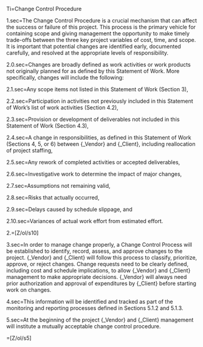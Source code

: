 Ti=Change Control Procedure

1.sec=The Change Control Procedure is a crucial mechanism that can affect the success or failure of this project. This process is the primary vehicle for containing scope and giving management the opportunity to make timely trade-offs between the three key project variables of cost, time, and scope. It is important that potential changes are identified early, documented carefully, and resolved at the appropriate levels of responsibility.

2.0.sec=Changes are broadly defined as work activities or work products not originally planned for as defined by this Statement of Work. More specifically, changes will include the following:

2.1.sec=Any scope items not listed in this Statement of Work (Section 3),

2.2.sec=Participation in activities not previously included in this Statement of Work’s list of work activities (Section 4.2),

2.3.sec=Provision or development of deliverables not included in this Statement of Work (Section 4.3),

2.4.sec=A change in responsibilities, as defined in this Statement of Work (Sections 4, 5, or 6) between {_Vendor} and {_Client}, including reallocation of project staffing,

2.5.sec=Any rework of completed activities or accepted deliverables,

2.6.sec=Investigative work to determine the impact of major changes,

2.7.sec=Assumptions not remaining valid,

2.8.sec=Risks that actually occurred,

2.9.sec=Delays caused by schedule slippage, and

2.10.sec=Variances of actual work effort from estimated effort.

2.=[Z/ol/s10]

3.sec=In order to manage change properly, a Change Control Process will be established to identify, record, assess, and approve changes to the project. {_Vendor} and {_Client} will follow this process to classify, prioritize, approve, or reject changes. Change requests need to be clearly defined, including cost and schedule implications, to allow {_Vendor} and {_Client} management to make appropriate decisions. {_Vendor} will always need prior authorization and approval of expenditures by {_Client} before starting work on changes.

4.sec=This information will be identified and tracked as part of the monitoring and reporting processes defined in Sections 5.1.2 and 5.1.3.

5.sec=At the beginning of the project {_Vendor} and {_Client} management will institute a mutually acceptable change control procedure.

=[Z/ol/s5]
